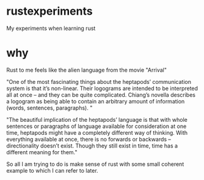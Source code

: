 # rustexperiments
My experiments when learning rust

# why

Rust to me feels like the alien language from the movie "Arrival"

"One of the most fascinating things about the heptapods’ communication system is that it’s non-linear. Their logograms are intended to be interpreted all at once – and they can be quite complicated. Chiang’s novella describes a logogram as being able to contain an arbitrary amount of information (words, sentences, paragraphs). "

"The beautiful implication of the heptapods’ language is that with whole sentences or paragraphs of language available for consideration at one time, heptapods might have a completely different way of thinking. With everything available at once, there is no forwards or backwards – directionality doesn’t exist. Though they still exist in time, time has a different meaning for them."

So all I am trying to do is make sense of rust with some small coherent example to which I can refer to later.
